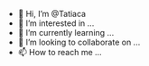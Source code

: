 - 👋 Hi, I’m @Tatiaca
- 👀 I’m interested in ...
- 🌱 I’m currently learning ...
- 💞️ I’m looking to collaborate on ...
- 📫 How to reach me ...

<!---
Tatiaca/Tatiaca is a ✨ special ✨ repository because its `README.md` (this file) appears on your GitHub profile.
You can click the Preview link to take a look at your changes.
--->
